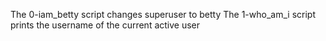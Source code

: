 The 0-iam_betty script changes superuser to betty
The 1-who_am_i script prints the username of the current active user
